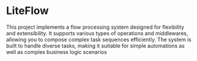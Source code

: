 # LiteFlow

This project implements a flow processing system designed for flexibility and extensibility. It supports various types of operations and middlewares, allowing you to compose complex task sequences efficiently.
The system is built to handle diverse tasks, making it suitable for simple automations as well as complex business logic scenarios